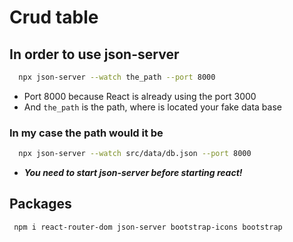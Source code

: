 # Crud table

## In order to use json-server

```bash
  npx json-server --watch the_path --port 8000
```

- Port 8000 because React is already using the port 3000
- And `the_path` is the path, where is located your fake data base

### In my case the path would it be
```bash
  npx json-server --watch src/data/db.json --port 8000
```
- ***You need to start json-server before starting react!***

## Packages
```bash
 npm i react-router-dom json-server bootstrap-icons bootstrap
```